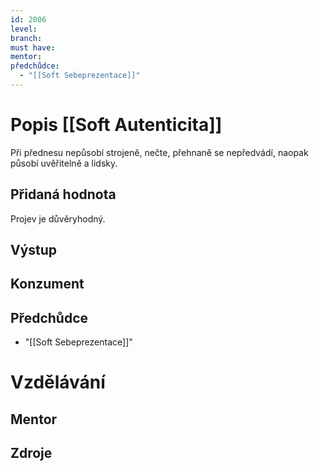 ```yaml
---
id: 2006
level: 
branch: 
must have: 
mentor: 
předchůdce: 
  - "[[Soft Sebeprezentace]]"
---
```



# Popis [[Soft Autenticita]]
Při přednesu nepůsobí strojeně, nečte, přehnaně se nepředvádí, naopak působí uvěřitelně a lidsky.

## Přidaná hodnota
Projev je důvěryhodný.

## Výstup


## Konzument


## Předchůdce

  - "[[Soft Sebeprezentace]]"

# Vzdělávání


## Mentor


## Zdroje
